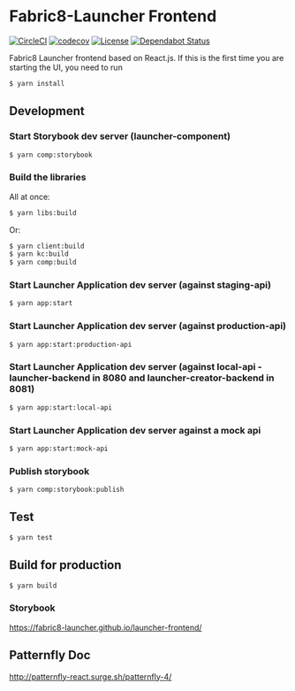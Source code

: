 Fabric8-Launcher Frontend
=========================

[![CircleCI](https://circleci.com/gh/fabric8-launcher/launcher-frontend.svg?style=svg)](https://circleci.com/gh/fabric8-launcher/launcher-frontend)
[![codecov](https://codecov.io/gh/fabric8-launcher/launcher-frontend/branch/master/graph/badge.svg)](https://codecov.io/gh/fabric8-launcher/launcher-frontend)
[![License](https://img.shields.io/:license-Apache2-blue.svg)](http://www.apache.org/licenses/LICENSE-2.0)
[![Dependabot Status](https://api.dependabot.com/badges/status?host=github&identifier=72209295)](https://dependabot.com)

Fabric8 Launcher frontend based on React.js.
If this is the first time you are starting the UI, you need to run

```bash
$ yarn install
```

## Development

### Start Storybook dev server (launcher-component)
```bash
$ yarn comp:storybook
```

### Build the libraries
All at once:
```bash
$ yarn libs:build
```

Or:
```bash
$ yarn client:build
$ yarn kc:build
$ yarn comp:build
```


### Start Launcher Application dev server (against staging-api)
```bash
$ yarn app:start
```

### Start Launcher Application dev server (against production-api)
```bash
$ yarn app:start:production-api
```

### Start Launcher Application dev server (against local-api - launcher-backend in 8080 and launcher-creator-backend in 8081)
```bash
$ yarn app:start:local-api
```

### Start Launcher Application dev server against a mock api
```bash
$ yarn app:start:mock-api
```

### Publish storybook
```bash
$ yarn comp:storybook:publish
```

## Test

```bash
$ yarn test
```

## Build for production

```bash
$ yarn build
```

### Storybook
https://fabric8-launcher.github.io/launcher-frontend/

## Patternfly Doc
http://patternfly-react.surge.sh/patternfly-4/
